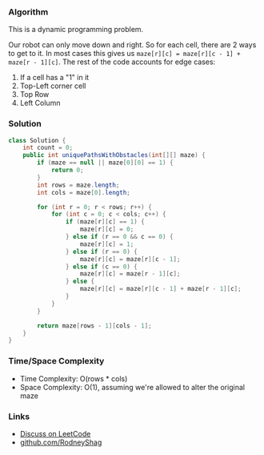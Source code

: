 ### Algorithm

This is a dynamic programming problem.

Our robot can only move down and right. So for each cell, there are 2 ways to get to it. In most cases this gives us `maze[r][c] = maze[r][c - 1] + maze[r - 1][c]`. The rest of the code accounts for edge cases:
  1. If a cell has a "1" in it
  1. Top-Left corner cell
  1. Top Row
  1. Left Column

### Solution

```java
class Solution {
    int count = 0;
    public int uniquePathsWithObstacles(int[][] maze) {
        if (maze == null || maze[0][0] == 1) {
            return 0;
        }        
        int rows = maze.length;
        int cols = maze[0].length;

        for (int r = 0; r < rows; r++) {
            for (int c = 0; c < cols; c++) {
                if (maze[r][c] == 1) {
                    maze[r][c] = 0;
                } else if (r == 0 && c == 0) {
                    maze[r][c] = 1;
                } else if (r == 0) {
                    maze[r][c] = maze[r][c - 1];
                } else if (c == 0) {
                    maze[r][c] = maze[r - 1][c];
                } else {
                    maze[r][c] = maze[r][c - 1] + maze[r - 1][c];
                }
            }
        }

        return maze[rows - 1][cols - 1];
    }
}
```

### Time/Space Complexity

-  Time Complexity: O(rows * cols)
- Space Complexity: O(1), assuming we're allowed to alter the original maze

### Links

- [Discuss on LeetCode](https://leetcode.com/problems/unique-paths-ii/discuss/343886)
- [github.com/RodneyShag](https://github.com/RodneyShag)
